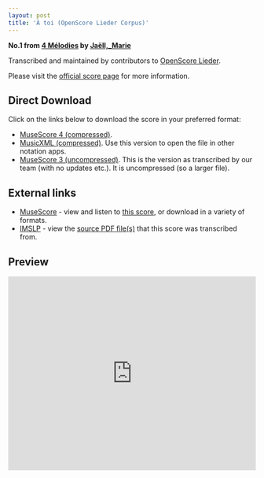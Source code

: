 ```yaml
---
layout: post
title: 'À toi (OpenScore Lieder Corpus)'
---
```


__No.1 from [4 Mélodies](https://fourscoreandmore.org/openscore/lieder/Jaëll,_Marie/4_Mélodies/) by [Jaëll,_Marie](https://fourscoreandmore.org/openscore/lieder/Jaëll,_Marie)__

Transcribed and maintained by contributors to [OpenScore Lieder].

Please visit the [official score page] for more information.

[official score page]: https://musescore.com/openscore-lieder-corpus/scores/5834392
[OpenScore Lieder]: https://musescore.com/openscore-lieder-corpus

## Direct Download

Click on the links below to download the score in your preferred format:
- [MuseScore 4 (compressed)](https://github.com/openscore/lieder/blob/main/scores/Jaëll,_Marie/4_Mélodies/1_À_toi/lc5834392.mscz?raw=true).
- [MusicXML (compressed)](https://github.com/openscore/lieder/blob/main/scores/Jaëll,_Marie/4_Mélodies/1_À_toi/lc5834392.mxl?raw=true). Use this version to open the file in other notation apps.
- [MuseScore 3 (uncompressed)](https://github.com/openscore/lieder/blob/main/scores/Jaëll,_Marie/4_Mélodies/1_À_toi/lc5834392.mscx?raw=true). This is the version as transcribed by our team (with no updates etc.). It is uncompressed (so a larger file).

## External links

- [MuseScore] - view and listen to [this score][MuseScore], or download in a variety of formats.
- [IMSLP] - view the [source PDF file(s)][IMSLP] that this score was transcribed from.

[MuseScore]: https://musescore.com/score/5834392
[IMSLP]: https://imslp.org/wiki/Special:ReverseLookup/511349

## Preview

<iframe width="100%" height="394" src="https://musescore.com/openscore-lieder-corpus/scores/5834392/embed" frameborder="0" allowfullscreen allow="autoplay; fullscreen"></iframe>
